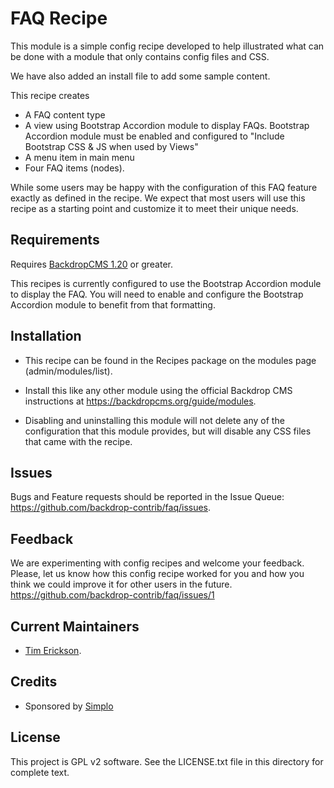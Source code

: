 FAQ Recipe
======================

This module is a simple config recipe developed to help illustrated what can
be done with a module that only contains config files and CSS. 

We have also added an install file to add some sample content. 

This recipe creates

 - A FAQ content type
 - A view using Bootstrap Accordion module to display FAQs. 
   Bootstrap Accordion module must be enabled and configured to 
   "Include Bootstrap CSS & JS when used by Views"
 - A menu item in main menu
 - Four FAQ items (nodes).

 While some users may be happy with the configuration of this FAQ feature 
 exactly as defined in the recipe. We expect that most users will use 
 this recipe as a starting point and customize it to meet their unique needs. 


Requirements
------------

Requires [BackdropCMS 1.20](https://github.com/backdrop/backdrop/releases/tag/1.20.0) or greater.

This recipes is currently configured to use the Bootstrap Accordion module 
to display the FAQ. You will need to enable and configure the Bootstrap 
Accordion module to benefit from that formatting. 

Installation
------------

- This recipe can be found in the Recipes package on the modules 
  page (admin/modules/list).

- Install this like any other module using the official Backdrop CMS 
  instructions at https://backdropcms.org/guide/modules.

- Disabling and uninstalling this module will not delete any of the 
  configuration that this module provides, but will disable any CSS
  files that came with the recipe. 


Issues
------

Bugs and Feature requests should be reported in the Issue Queue:
https://github.com/backdrop-contrib/faq/issues.

Feedback
--------

We are experimenting with config recipes and welcome your feedback. Please,
let us know how this config recipe worked for you and how you think we 
could improve it for other users in the future. 
https://github.com/backdrop-contrib/faq/issues/1

Current Maintainers
-------------------

- [Tim Erickson](https://github.com/stpaultim).

Credits
-------

- Sponsored by [Simplo](https://www.simplo.site)

License
-------

This project is GPL v2 software. 
See the LICENSE.txt file in this directory for complete text.


